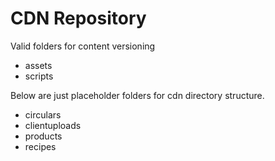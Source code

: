 CDN Repository
===============

Valid folders for content versioning
- assets
- scripts

Below are just placeholder folders for cdn directory structure.
- circulars
- clientuploads
- products
- recipes
